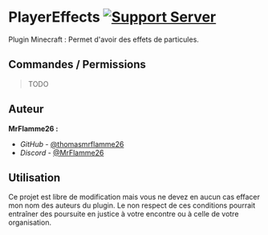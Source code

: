 # PlayerEffects [![Support Server](https://img.shields.io/discord/835137597692837889.svg?label=Discord&logo=Discord&colorB=7289da&style=for-the-badge)](https://discord.gg/J74UR2VtcH)

Plugin Minecraft : Permet d'avoir des effets de particules.

## Commandes / Permissions

> TODO

## Auteur

**MrFlamme26 :**
- _GitHub_ - [@thomasmrflamme26](https://github.com/thomasmrflamme26)
- _Discord_ - [@MrFlamme26](https://discord.gg/J74UR2VtcH)

## Utilisation

Ce projet est libre de modification mais vous ne devez en aucun cas effacer mon nom des auteurs du plugin.
Le non respect de ces conditions pourrait entraîner des poursuite en justice à votre encontre ou à celle de votre organisation.
